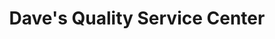 ---
title: "Dave's Quality Service Center"
url: /exmore/daves-quality-service-center/
shop: car repair
---